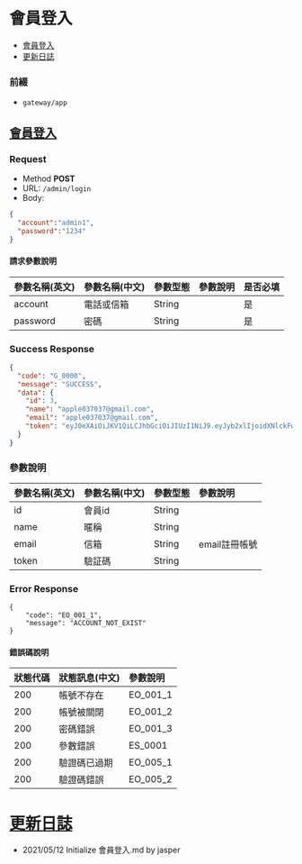# 會員登入

* [會員登入](#會員登入)
* [更新日誌](#更新日誌)

### 前綴
- ```gateway/app```

## [會員登入](#會員登入)
### Request
- Method **POST**
- URL: ```/admin/login```
- Body:
```json
{
  "account":"admin1",
  "password":"1234"
}
```

#### 請求參數說明
|參數名稱(英文)|參數名稱(中文)|參數型態|參數說明|是否必填|
|:--|:--|:--|:--|:--|
|account|電話或信箱|String||是|
|password|密碼|String||是|


### Success Response

```json
{
  "code": "G_0000",
  "message": "SUCCESS",
  "data": {
    "id": 3,
    "name": "apple037037@gmail.com",
    "email": "apple037037@gmail.com",
    "token": "eyJ0eXAiOiJKV1QiLCJhbGciOiJIUzI1NiJ9.eyJyb2xlIjoidXNlckFwcCIsInVzZXJJZCI6IjMifQ.ppCYbEAOs1X4ZyAUshWVa9D0BFqKOCxKi82cLwwXXQs"
  }
}
```

### 參數說明
|參數名稱(英文)|參數名稱(中文)|參數型態|參數說明|
|:--|:--|:--|:--|
|id|會員id|String||
|name|暱稱|String||
|email|信箱|String|email註冊帳號|
|token|驗証碼|String||

### Error Response

```
{
    "code": "EO_001_1",
    "message": "ACCOUNT_NOT_EXIST"
}
```

#### 錯誤碼說明
|狀態代碼|狀態訊息(中文)|參數說明|
|:--|:--|:--|
|200|帳號不存在|EO_001_1|
|200|帳號被關閉|EO_001_2|
|200|密碼錯誤|EO_001_3|
|200|參數錯誤|ES_0001|
|200|驗證碼已過期|EO_005_1|
|200|驗證碼錯誤|EO_005_2|


# [更新日誌](#更新日誌)
- 2021/05/12 Initialize 會員登入.md by jasper
